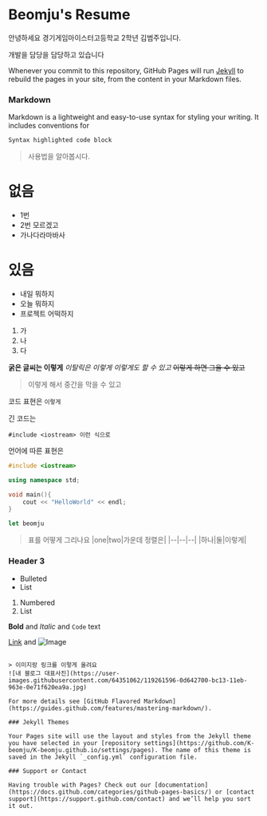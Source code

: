 # Beomju's Resume

안녕하세요 경기게임마이스터고등학교 2학년 김범주입니다.


개발을 담당을 담당하고 있습니다

Whenever you commit to this repository, GitHub Pages will run [Jekyll](https://jekyllrb.com/) to rebuild the pages in your site, from the content in your Markdown files.

### Markdown

Markdown is a lightweight and easy-to-use syntax for styling your writing. It includes conventions for

```markdown
Syntax highlighted code block
```

> 사용법을 알아봅시다.

# 없음
- 1번
- 2번 모르겠고
- 가나다라마바사

# 있음
- 내일 뭐하지
- 오늘 뭐하지
- 프로젝트 어떡하지

1. 가
2. 나
3. 다

**굵은 글씨는 이렇게**
_이탈릭은 이렇게_
*이렇게도 할 수 있고*
~~이렇게 하면 그을 수 있고~~

> 이렇게 해서 중간을 막을 수 있고

코드 표현은 `이렇게`

긴 코드는
```
#include <iostream> 이런 식으로
```

언어에 따른 표현은
```cpp
#include <iostream>

using namespace std;

void main(){
    cout << "HelloWorld" << endl;
}
```

```js
let beomju
```

> 표를 어떻게 그리나요
|one|two|가운데 정렬은|
|--|--|*--*|
|하나|둘|이렇게|

### Header 3

- Bulleted
- List

1. Numbered
2. List

**Bold** and _Italic_ and `Code` text

[Link](url) and ![Image](src)
```

> 이미지랑 링크를 이렇게 올려요
![내 블로그 대표사진](https://user-images.githubusercontent.com/64351062/119261596-0d642700-bc13-11eb-963e-0e71f620ea9a.jpg)

For more details see [GitHub Flavored Markdown](https://guides.github.com/features/mastering-markdown/).

### Jekyll Themes

Your Pages site will use the layout and styles from the Jekyll theme you have selected in your [repository settings](https://github.com/K-beomju/K-beomju.github.io/settings/pages). The name of this theme is saved in the Jekyll `_config.yml` configuration file.

### Support or Contact

Having trouble with Pages? Check out our [documentation](https://docs.github.com/categories/github-pages-basics/) or [contact support](https://support.github.com/contact) and we’ll help you sort it out.
